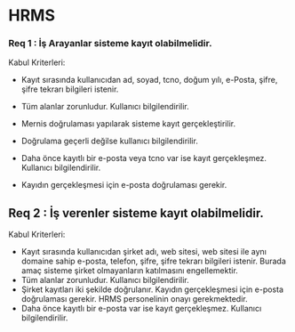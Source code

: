 # HRMS
### Req 1 : İş Arayanlar sisteme kayıt olabilmelidir.
Kabul Kriterleri:
* Kayıt sırasında kullanıcıdan ad, soyad, tcno, doğum yılı, e-Posta, şifre, şifre tekrarı bilgileri istenir.

* Tüm alanlar zorunludur. Kullanıcı bilgilendirilir.

* Mernis doğrulaması yapılarak sisteme kayıt gerçekleştirilir.

* Doğrulama geçerli değilse kullanıcı bilgilendirilir.

* Daha önce kayıtlı bir e-posta veya tcno var ise kayıt gerçekleşmez. Kullanıcı bilgilendirilir.

* Kayıdın gerçekleşmesi için e-posta doğrulaması gerekir.

## Req 2 : İş verenler sisteme kayıt olabilmelidir.
Kabul Kriterleri:

* Kayıt sırasında kullanıcıdan şirket adı, web sitesi, web sitesi ile aynı domaine sahip e-posta, telefon, şifre, şifre tekrarı bilgileri istenir. Burada amaç sisteme şirket olmayanların katılmasını engellemektir.
* Tüm alanlar zorunludur. Kullanıcı bilgilendirilir.
* Şirket kayıtları iki şekilde doğrulanır. Kayıdın gerçekleşmesi için e-posta doğrulaması gerekir. HRMS personelinin onayı gerekmektedir.
* Daha önce kayıtlı bir e-posta var ise kayıt gerçekleşmez. Kullanıcı bilgilendirilir.
